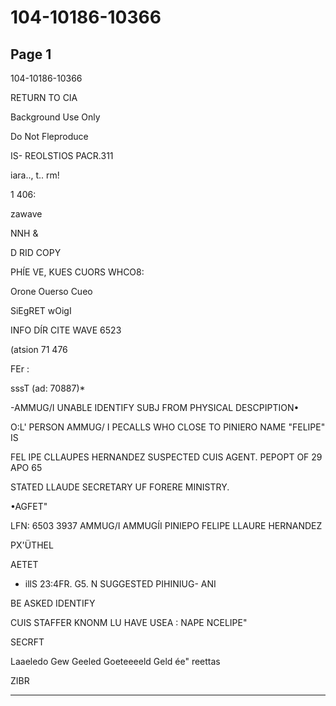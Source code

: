 # 104-10186-10366

## Page 1

104-10186-10366

RETURN TO CIA

Background Use Only

Do Not Fleproduce

IS- REOLSTIOS PACR.311

iara.., t.. rm!

1 406:

zawave

NNH &

D RID COPY

PHÍE VE, KUES CUORS WHCO8:

Orone Ouerso Cueo

SiEgRET wOigI

INFO DÍR CITE WAVE 6523

(atsion 71 476

FEr :

sssT (ad: 70887)*

-AMMUG/I UNABLE IDENTIFY SUBJ FROM PHYSICAL DESCPIPTION•

O:L' PERSON AMMUG/ I PECALLS WHO CLOSE TO PINIERO NAME "FELIPE" IS

FEL IPE CLLAUPES HERNANDEZ SUSPECTED CUIS AGENT. PEPOPT OF 29 APO 65

STATED LLAUDE SECRETARY UF FORERE MINISTRY.

•AGFET"

LFN: 6503 3937 AMMUG/I AMMUGÍI PINIEPO FELIPE LLAURE HERNANDEZ

PX'ÜTHEL

AETET

- illS 23:4FR. G5. N SUGGESTED PIHINIUG- ANI

BE ASKED IDENTIFY

CUIS STAFFER KNONM LU HAVE USEA : NAPE NCELIPE"

SECRFT

Laaeledo Gew Geeled Goeteeeeld Geld ée" reettas

ZIBR

---

